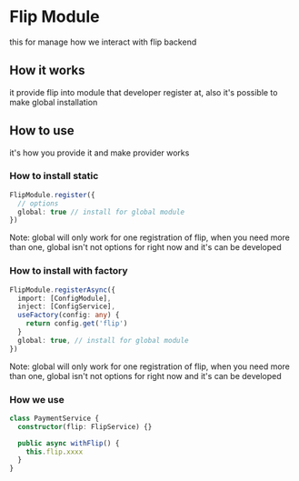 # Flip Module
this for manage how we interact with flip backend

## How it works
it provide flip into module that developer register at, also 
it's possible to make global installation


## How to use
it's how you provide it and make provider works

### How to install static
```ts
FlipModule.register({
  // options
  global: true // install for global module
})
```
Note: global will only work for one registration of flip, when you need more than one, global isn't not options for right now and it's can be developed

### How to install with factory
```ts
FlipModule.registerAsync({
  import: [ConfigModule],
  inject: [ConfigService],
  useFactory(config: any) {
    return config.get('flip')
  }
  global: true, // install for global module
})
```
Note: global will only work for one registration of flip, when you need more than one, global isn't not options for right now and it's can be developed

### How we use
```ts
class PaymentService {
  constructor(flip: FlipService) {}

  public async withFlip() {
    this.flip.xxxx
  }
}
```

